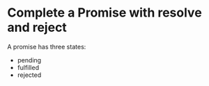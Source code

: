 # Complete a Promise with resolve and reject
A promise has three states: 
- pending
- fulfilled 
- rejected
